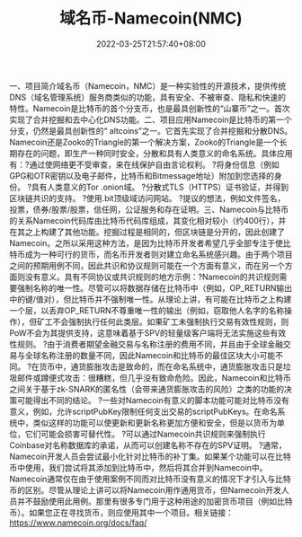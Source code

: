 ﻿---
weight: 
title: "域名币-Namecoin(NMC)"
description: "域名币（Namecoin，NMC）是一种实验性的开源技术，提供传统DNS（域名管理系统）服务商类似的功能，具有安全、不被审查、隐私和快速的特性"
date: 2022-03-25T21:57:40+08:00
lastmod: 2022-03-25T16:45:40+08:00
draft: false
authors: ["Metabd"]
featuredImage: "yumingbi-namecoinnmc.webp"
link: ""
tags: ["数字代币","域名币-Namecoin(NMC)"]
categories: ["navigation"]
navigation: ["数字代币"]
lightgallery: true
toc: true
pinned: false
recommend: false
recommend1: false
---
一、项目简介域名币（Namecoin，NMC）是一种实验性的开源技术，提供传统DNS（域名管理系统）服务商类似的功能，具有安全、不被审查、隐私和快速的特性。Namecoin是比特币的首个分支币，也是最具创新性的“山寨币”之一。首次实现了合并挖掘和去中心化DNS功能。二、项目应用Namecoin是比特币的第一个分支，仍然是最具创新性的“ altcoins”之一。它首先实现了合并挖掘和分散DNS。 Namecoin还是Zooko的Triangle的第一个解决方案，Zooko的Triangle是一个长期存在的问题，即生产一种同时安全，分散和具有人类意义的命名系统。具体应用有：?通过使网络更不受审查，来在线保护自由言论权利。
?将身份信息（例如GPG和OTR密钥以及电子邮件，比特币和Bitmessage地址）附加到您选择的身份。
?具有人类意义的Tor .onion域。
?分散式TLS（HTTPS）证书验证，并得到区块链共识的支持。
?使用.bit顶级域访问网站。
?提议的想法，例如文件签名，投票，债券/股票/股票，信任网，公证服务和存在证明。三、Namecoin与比特币的关系Namecoin代码库由比特币代码库组成，其变化相对较小（约400行），并在其之上构建了其他功能。挖掘过程是相同的，但区块链是分开的，因此创建了Namecoin。之所以采用这种方法，是因为比特币开发者希望几乎全部专注于使比特币成为一种可行的货币，而名币开发者则对建立命名系统感兴趣。由于两个项目之间的预期用例不同，因此共识和协议规则可能在一个方面有意义，而在另一个方面则没有意义。具有不同协议或共识规则的地方示例：?Namecoin的共识规则需要强制名称的唯一性。尽管可以将数据存储在比特币中（例如，OP_RETURN输出中的键/值对），但比特币并不强制唯一性。从理论上讲，有可能在比特币之上构建一个层，以丢弃OP_RETURN不尊重唯一性的输出（例如，窃取他人名字的名称操作），但矿工不会强制执行任何此类层。如果矿工未强制执行交易有效性规则，则PoW不会为其提供支持，这意味着基于SPV的轻量级客户端将无法实施这些有效性规则。
?由于消费者期望金融交易与名称注册的费用不同，并且由于全球金融交易与全球名称注册的数量不同，因此Namecoin和比特币的最佳区块大小可能不同。
?在货币中，通货膨胀攻击是致命的，而在命名系统中，通货膨胀攻击只是垃圾邮件或蹲便式攻击：很糟糕，但几乎没有致命危险。因此，Namecoin和比特币之间关于基于zk-SNARK的匿名性（会带来通货膨胀攻击的风险）之类的功能的决策可能得出不同的结论。
?一些对Namecoin有意义的脚本功能可能对比特币没有意义，例如，允许scriptPubKey限制任何支出交易的scriptPubKeys。在命名系统中，类似这样的功能可以使更新和更新名称更加方便和安全，但是以货币为单位，它们可能会损害可替代性。
?可以通过Namecoin共识规则来强制执行Coinbase对名称数据库的承诺，从而可以创建名称不存在的SPV证明。
?通常，Namecoin开发人员会尝试最小化针对比特币的补丁集。如果某个功能可以在比特币中使用，我们尝试将其添加到比特币中，然后将其合并到Namecoin中。Namecoin通常仅在由于使用案例不同而对比特币没有意义的情况下才引入与比特币的区别。尽管从理论上讲可以将Namecoin用作通用货币，但Namecoin开发人员并不鼓励使用此用例。那里有很多专门用于这种用途的加密货币项目（例如比特币）。如果您正在寻找货币，则应使用其中一个项目。相关链接：
https://www.namecoin.org/docs/faq/
